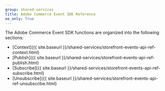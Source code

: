 ```yaml
---
group: shared-services
title: Adobe Commerce Event SDK Reference
ee_only: True
---
```


The Adobe Commerce Event SDK functions are organized into the following sections:

-  [Context]({{ site.baseurl }}/shared-services/storefront-events-api-ref-context.html)
-  [Publish]({{ site.baseurl }}/shared-services/storefront-events-api-ref-publish.html)
-  [Subscribe]({{ site.baseurl }}/shared-services/storefront-events-api-ref-subscribe.html)
-  [Unsubscribe]({{ site.baseurl }}/shared-services/storefront-events-api-ref-unsubscribe.html)
